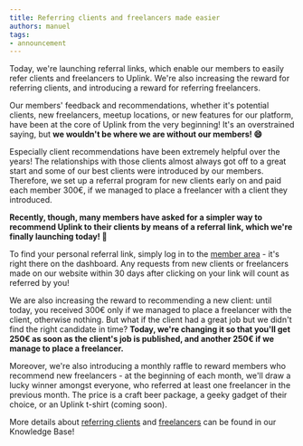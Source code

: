 ```yaml
---
title: Referring clients and freelancers made easier
authors: manuel
tags:
- announcement
---
```


Today, we're launching referral links, which enable our members to easily refer clients and freelancers to Uplink. We're also increasing the reward for referring clients, and introducing a reward for referring freelancers.

<!--truncate-->

Our members' feedback and recommendations, whether it's potential clients, new freelancers, meetup locations, or new features for our platform, have been at the core of Uplink from the very beginning! It's an overstrained saying, but **we wouldn't be where we are without our members! 😄**

Especially client recommendations have been extremely helpful over the years! The relationships with those clients almost always got off to a great start and some of our best clients were introduced by our members. Therefore, we set up a referral program for new clients early on and paid each member 300€, if we managed to place a freelancer with a client they introduced.

**Recently, though, many members have asked for a simpler way to recommend Uplink to their clients by means of a referral link, which we're finally launching today! 🚀**

To find your personal referral link, simply log in to the [member area](https://my.uplink.tech/) - it's right there on the dashboard. Any requests from new clients or freelancers made on our website within 30 days after clicking on your link will count as referred by you!

We are also increasing the reward to recommending a new client: until today, you received 300€ only if we managed to place a freelancer with the client, otherwise nothing. But what if the client had a great job but we didn't find the right candidate in time? **Today, we're changing it so that you'll get 250€ as soon as the client's job is published, and another 250€ if we manage to place a freelancer.**

Moreover, we're also introducing a monthly raffle to reward members who recommend new freelancers - at the beginning of each month, we'll draw a lucky winner amongst everyone, who referred at least one freelancer in the previous month. The price is a craft beer package, a geeky gadget of their choice, or an Uplink t-shirt (coming soon).

More details about [referring clients](https://uplink.tech/knowledge-base/freelancers/referring-a-client/) and [freelancers](https://uplink.tech/knowledge-base/freelancers/referring-a-freelancer/) can be found in our Knowledge Base!
